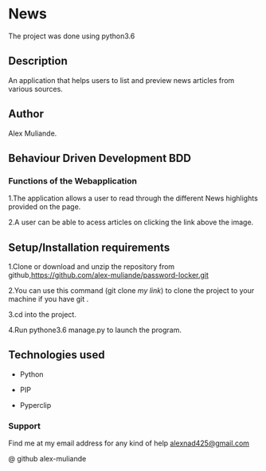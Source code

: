 # News
The project was done using python3.6

## Description
An application that helps users to list and preview news articles from various sources.   


## Author
Alex Muliande.

## Behaviour Driven Development BDD 
### Functions of the Webapplication
1.The application allows a user to read through the different News highlights provided on the page.

2.A user can be able to acess articles on clicking the link above the image.



## Setup/Installation requirements
1.Clone or download and unzip the repository from github,https://github.com/alex-muliande/password-locker.git

2.You can use this command (git clone *my link*) to clone the project to your machine if you have git .

3.cd into the project.

4.Run pythone3.6 manage.py to launch the program.

## Technologies used
* Python

* PIP

* Pyperclip

### Support 

Find me at my email address for any kind of help alexnad425@gmail.com

@ github alex-muliande
